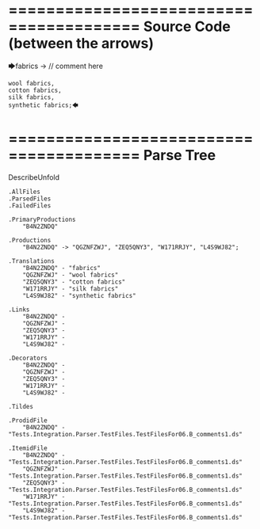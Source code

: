 ========================================
Source Code (between the arrows)
========================================

🡆fabrics -> // comment here

    wool fabrics,
    cotton fabrics,
    silk fabrics,
    synthetic fabrics;🡄

========================================
Parse Tree
========================================
DescribeUnfold

    .AllFiles
    .ParsedFiles
    .FailedFiles

    .PrimaryProductions
        "B4N2ZNDQ" 

    .Productions
        "B4N2ZNDQ" -> "QGZNFZWJ", "ZEQ5QNY3", "W171RRJY", "L4S9WJ82";

    .Translations
        "B4N2ZNDQ" - "fabrics"
        "QGZNFZWJ" - "wool fabrics"
        "ZEQ5QNY3" - "cotton fabrics"
        "W171RRJY" - "silk fabrics"
        "L4S9WJ82" - "synthetic fabrics"

    .Links
        "B4N2ZNDQ" - 
        "QGZNFZWJ" - 
        "ZEQ5QNY3" - 
        "W171RRJY" - 
        "L4S9WJ82" - 

    .Decorators
        "B4N2ZNDQ" - 
        "QGZNFZWJ" - 
        "ZEQ5QNY3" - 
        "W171RRJY" - 
        "L4S9WJ82" - 

    .Tildes

    .ProdidFile
        "B4N2ZNDQ" - "Tests.Integration.Parser.TestFiles.TestFilesFor06.B_comments1.ds"

    .ItemidFile
        "B4N2ZNDQ" - "Tests.Integration.Parser.TestFiles.TestFilesFor06.B_comments1.ds"
        "QGZNFZWJ" - "Tests.Integration.Parser.TestFiles.TestFilesFor06.B_comments1.ds"
        "ZEQ5QNY3" - "Tests.Integration.Parser.TestFiles.TestFilesFor06.B_comments1.ds"
        "W171RRJY" - "Tests.Integration.Parser.TestFiles.TestFilesFor06.B_comments1.ds"
        "L4S9WJ82" - "Tests.Integration.Parser.TestFiles.TestFilesFor06.B_comments1.ds"

